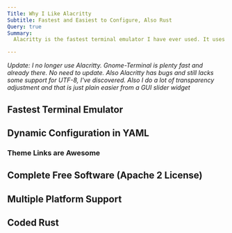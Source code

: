 ```yaml
---
Title: Why I Like Alacritty
Subtitle: Fastest and Easiest to Configure, Also Rust
Query: true
Summary:
  Alacritty is the fastest terminal emulator I have ever used. It uses GPU acceleration in ways that others don't. It also boasts a dynamic YAML configuration file that automatically updates the terminal when the file it changed by default. This allows amazing, scriptable configurations such as opacity, full screen, and more.  I regularly use Alacritty as an example of a program that is *perfectly* in the sweet spot for Rust development. And it sure doesn't hurt that [\@undead_leech](https://twitch.tv/undead_leech) regularly joins our [live stream](https://twitch.tv/rwxrob).

---
```


*Update: I no longer use Alacritty. Gnome-Terminal is plenty fast and
already there. No need to update. Also Alacritty has bugs and still
lacks some support for UTF-8, I've discovered. Also I do a lot of
transparency adjustment and that is just plain easier from a GUI slider
widget*

## Fastest Terminal Emulator

## Dynamic Configuration in YAML

### Theme Links are Awesome

## Complete Free Software (Apache 2 License)

## Multiple Platform Support

## Coded Rust


